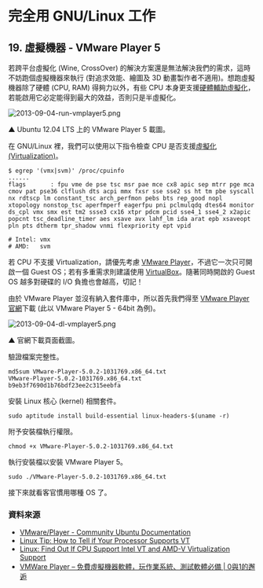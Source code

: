 # 完全用 GNU/Linux 工作

## 19. 虛擬機器 - VMware Player 5

若跨平台虛擬化 (Wine, CrossOver) 的解決方案還是無法解決我們的需求，這時不妨跑個虛擬機器來執行 (對追求效能、繪圖及 3D 動畫製作者不適用)。想跑虛擬機器除了硬體 (CPU, RAM) 得夠力以外，有些 CPU 本身更支援[硬體輔助虛擬化](http://zh.wikipedia.org/wiki/%E7%A1%AC%E4%BB%B6%E8%99%9A%E6%8B%9F%E5%8C%96#.E7.A1.AC.E4.BB.B6.E8.BE.85.E5.8A.A9.E8.99.9A.E6.8B.9F.E5.8C.96)，若能啟用它必定能得到最大的效益，否則只是半虛擬化。

![2013-09-04-run-vmplayer5.png](http://3.bp.blogspot.com/-6Bc4qQ-JaJk/UicFqN5gwwI/AAAAAAAAVpg/YltsMNlecQ4/s640/2013-09-04-run-vmplayer5.png)

▲ Ubuntu 12.04 LTS 上的 VMware Player 5 載圖。

在 GNU/Linux 裡，我們可以使用以下指令檢查 CPU 是否支援[虛擬化 (Virtualization)](http://zh.wikipedia.org/wiki/%E8%99%9B%E6%93%AC%E5%8C%96)。

	$ egrep '(vmx|svm)' /proc/cpuinfo
	......
	flags       : fpu vme de pse tsc msr pae mce cx8 apic sep mtrr pge mca cmov pat pse36 clflush dts acpi mmx fxsr sse sse2 ss ht tm pbe syscall nx rdtscp lm constant_tsc arch_perfmon pebs bts rep_good nopl xtopology nonstop_tsc aperfmperf eagerfpu pni pclmulqdq dtes64 monitor ds_cpl vmx smx est tm2 ssse3 cx16 xtpr pdcm pcid sse4_1 sse4_2 x2apic popcnt tsc_deadline_timer aes xsave avx lahf_lm ida arat epb xsaveopt pln pts dtherm tpr_shadow vnmi flexpriority ept vpid  
	  
	# Intel: vmx
	# AMD:   svm

若 CPU 不支援 Virtualization，請優先考慮 [VMware Player](http://zh.wikipedia.org/wiki/VMware#VMware_Player)，不過它一次只可開啟一個 Guest OS；若有多重需求則建議使用 [VirtualBox](http://zh.wikipedia.org/wiki/VirtualBox)。隨著同時開啟的 Guest OS 越多對硬碟的 I/O 負擔也會越高，切記！

由於 VMware Player 並沒有納入套件庫中，所以首先我們得至 [VMware Player 官網](https://my.vmware.com/web/vmware/free#desktop_end_user_computing/vmware_player/5_0)下載 (此以 VMware Player 5 - 64bit 為例)。

![2013-09-04-dl-vmplayer5.png](http://1.bp.blogspot.com/-gnFmInPjZig/UicFUWWgwBI/AAAAAAAAVpY/hoFrjtAZRNo/s640/2013-09-04-dl-vmplayer5.png)

▲ 官網下載頁面截圖。

驗證檔案完整性。

    md5sum VMware-Player-5.0.2-1031769.x86_64.txt
	VMware-Player-5.0.2-1031769.x86_64.txt	b9eb3f7690d1b76bdf23ee2c315eebfa

安裝 Linux 核心 (kernel) 相關套件。

	sudo aptitude install build-essential linux-headers-$(uname -r)

附予安裝檔執行權限。
	
	chmod +x VMware-Player-5.0.2-1031769.x86_64.txt

執行安裝檔以安裝 VMware Player 5。
	
	sudo ./VMware-Player-5.0.2-1031769.x86_64.txt

接下來就看客官慣用哪種 OS 了。

### 資料來源

- [VMware/Player - Community Ubuntu Documentation](https://help.ubuntu.com/community/VMware/Player)
- [Linux Tip: How to Tell if Your Processor Supports VT](http://www.howtogeek.com/howto/linux/linux-tip-how-to-tell-if-your-processor-supports-vt/)
- [Linux: Find Out If CPU Support Intel VT and AMD-V Virtualization Support](http://www.cyberciti.biz/faq/linux-xen-vmware-kvm-intel-vt-amd-v-support/)
- [VMWare Player – 免費虛擬機器軟體，玩作業系統、測試軟體必備 | 0與1的邂逅](http://blog.joaoko.net/archives/3880)

